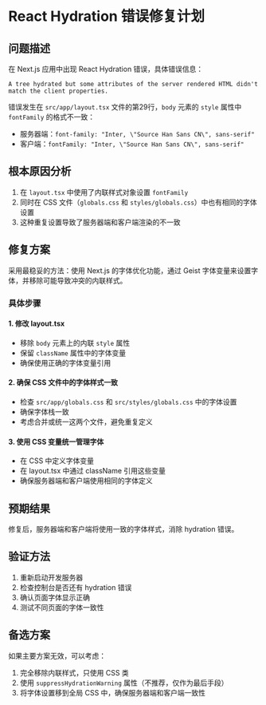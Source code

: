 # React Hydration 错误修复计划

## 问题描述
在 Next.js 应用中出现 React Hydration 错误，具体错误信息：
```
A tree hydrated but some attributes of the server rendered HTML didn't match the client properties.
```

错误发生在 `src/app/layout.tsx` 文件的第29行，`body` 元素的 `style` 属性中 `fontFamily` 的格式不一致：
- 服务器端：`font-family: "Inter, \"Source Han Sans CN\", sans-serif"`
- 客户端：`fontFamily: "Inter, \"Source Han Sans CN\", sans-serif"`

## 根本原因分析
1. 在 `layout.tsx` 中使用了内联样式对象设置 `fontFamily`
2. 同时在 CSS 文件（`globals.css` 和 `styles/globals.css`）中也有相同的字体设置
3. 这种重复设置导致了服务器端和客户端渲染的不一致

## 修复方案
采用最稳妥的方法：使用 Next.js 的字体优化功能，通过 Geist 字体变量来设置字体，并移除可能导致冲突的内联样式。

### 具体步骤

#### 1. 修改 layout.tsx
- 移除 `body` 元素上的内联 `style` 属性
- 保留 `className` 属性中的字体变量
- 确保使用正确的字体变量引用

#### 2. 确保 CSS 文件中的字体样式一致
- 检查 `src/app/globals.css` 和 `src/styles/globals.css` 中的字体设置
- 确保字体栈一致
- 考虑合并或统一这两个文件，避免重复定义

#### 3. 使用 CSS 变量统一管理字体
- 在 CSS 中定义字体变量
- 在 layout.tsx 中通过 className 引用这些变量
- 确保服务器端和客户端使用相同的字体定义

## 预期结果
修复后，服务器端和客户端将使用一致的字体样式，消除 hydration 错误。

## 验证方法
1. 重新启动开发服务器
2. 检查控制台是否还有 hydration 错误
3. 确认页面字体显示正确
4. 测试不同页面的字体一致性

## 备选方案
如果主要方案无效，可以考虑：
1. 完全移除内联样式，只使用 CSS 类
2. 使用 `suppressHydrationWarning` 属性（不推荐，仅作为最后手段）
3. 将字体设置移到全局 CSS 中，确保服务器端和客户端一致性